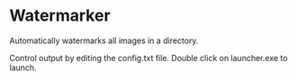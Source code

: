 # Watermarker
Automatically watermarks all images in a directory.

Control output by editing the config.txt file. Double click on launcher.exe to launch. 
